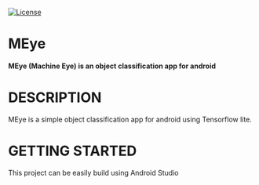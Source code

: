 [![License][License-shield]][License-url]

# MEye
#### MEye (Machine Eye) is an object classification app for android

# DESCRIPTION
MEye is a simple object classification app for android using Tensorflow lite. 

# GETTING STARTED
This project can be easily build using Android Studio

[License-shield]: https://img.shields.io/github/license/rafiibrahim8/MEye
[License-url]: https://github.com/rafiibrahim8/MEye/blob/main/LICENSE
